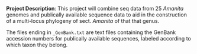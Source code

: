 **Project Description**: This project will combine seq data from 25 *Amanita* genomes and publically available sequence data to aid in the construction of a multi-locus phylogeny of sect. *Amanita* of that that genus. 

The files ending in `_GenBank.txt` are text files containing the GenBank accession numbers for publically available sequences, labeled according to which taxon they belong. 

